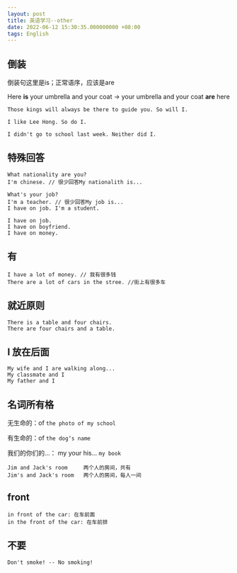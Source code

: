 ```yaml
---
layout: post
title: 英语学习--other
date: 2022-06-12 15:30:35.000000000 +08:00
tags: English
---
```


## 倒装

倒装句这里是is；正常语序，应该是are

Here **is** your umbrella and your coat
->
your umbrella and your coat **are** here

```
Those kings will always be there to guide you. So will I.

I like Lee Hong. So do I.

I didn't go to school last week. Neither did I.
```

## 特殊回答

```
What nationality are you?
I'm chinese. // 很少回答My nationalith is...

What's your job?
I'm a teacher. // 很少回答My job is...
I have on job. I'm a student.
```

```
I have on job.
I have on boyfriend.
I have on money.
```

## 有

```
I have a lot of money. // 我有很多钱
There are a lot of cars in the stree. //街上有很多车
```

## 就近原则

```
There is a table and four chairs.
There are four chairs and a table.
```

## I 放在后面
```
My wife and I are walking along...
My classmate and I
My father and I
```

## 名词所有格

无生命的：of ```the photo of my school```

有生命的：of ```the dog‘s name```

我们的你们的...： my your his...  ```my book```

```
Jim and Jack's room     两个人的房间，共有
Jim's and Jack's room   两个人的房间，每人一间
```

## front

```
in front of the car: 在车前面
in the front of the car: 在车前排
```

## 不要

```
Don't smoke! -- No smoking!
```